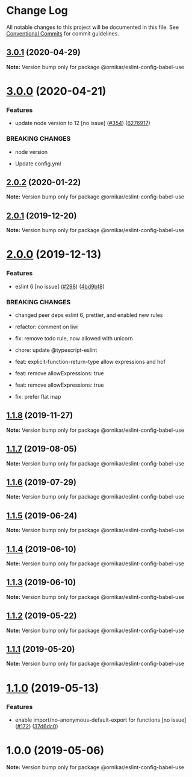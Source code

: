 # Change Log

All notable changes to this project will be documented in this file.
See [Conventional Commits](https://conventionalcommits.org) for commit guidelines.

## [3.0.1](https://github.com/ornikar/shared-configs/compare/@ornikar/eslint-config-babel-use@3.0.0...@ornikar/eslint-config-babel-use@3.0.1) (2020-04-29)

**Note:** Version bump only for package @ornikar/eslint-config-babel-use





# [3.0.0](https://github.com/ornikar/shared-configs/compare/@ornikar/eslint-config-babel-use@2.0.2...@ornikar/eslint-config-babel-use@3.0.0) (2020-04-21)


### Features

* update node version to 12 [no issue] ([#354](https://github.com/ornikar/shared-configs/issues/354)) ([6276917](https://github.com/ornikar/shared-configs/commit/6276917))


### BREAKING CHANGES

* node version

* Update config.yml





## [2.0.2](https://github.com/ornikar/shared-configs/compare/@ornikar/eslint-config-babel-use@2.0.1...@ornikar/eslint-config-babel-use@2.0.2) (2020-01-22)

**Note:** Version bump only for package @ornikar/eslint-config-babel-use





## [2.0.1](https://github.com/ornikar/shared-configs/compare/@ornikar/eslint-config-babel-use@2.0.0...@ornikar/eslint-config-babel-use@2.0.1) (2019-12-20)

**Note:** Version bump only for package @ornikar/eslint-config-babel-use





# [2.0.0](https://github.com/ornikar/shared-configs/compare/@ornikar/eslint-config-babel-use@1.1.8...@ornikar/eslint-config-babel-use@2.0.0) (2019-12-13)


### Features

* eslint 6 [no issue] ([#298](https://github.com/ornikar/shared-configs/issues/298)) ([4bd9bf8](https://github.com/ornikar/shared-configs/commit/4bd9bf8))


### BREAKING CHANGES

* changed peer deps eslint 6, prettier, and enabled new rules

* refactor: comment on liwi

* fix: remove todo rule, now allowed with unicorn

* chore: update @typescript-eslint

* feat: explicit-function-return-type allow expressions and hof

* feat: remove allowExpressions: true

* feat: remove allowExpressions: true

* fix: prefer flat map





## [1.1.8](https://github.com/ornikar/shared-configs/compare/@ornikar/eslint-config-babel-use@1.1.7...@ornikar/eslint-config-babel-use@1.1.8) (2019-11-27)

**Note:** Version bump only for package @ornikar/eslint-config-babel-use





## [1.1.7](https://github.com/ornikar/shared-configs/compare/@ornikar/eslint-config-babel-use@1.1.6...@ornikar/eslint-config-babel-use@1.1.7) (2019-08-05)

**Note:** Version bump only for package @ornikar/eslint-config-babel-use





## [1.1.6](https://github.com/ornikar/shared-configs/compare/@ornikar/eslint-config-babel-use@1.1.5...@ornikar/eslint-config-babel-use@1.1.6) (2019-07-29)

**Note:** Version bump only for package @ornikar/eslint-config-babel-use





## [1.1.5](https://github.com/ornikar/shared-configs/compare/@ornikar/eslint-config-babel-use@1.1.4...@ornikar/eslint-config-babel-use@1.1.5) (2019-06-24)

**Note:** Version bump only for package @ornikar/eslint-config-babel-use





## [1.1.4](https://github.com/ornikar/shared-configs/compare/@ornikar/eslint-config-babel-use@1.1.3...@ornikar/eslint-config-babel-use@1.1.4) (2019-06-10)

**Note:** Version bump only for package @ornikar/eslint-config-babel-use





## [1.1.3](https://github.com/ornikar/shared-configs/compare/@ornikar/eslint-config-babel-use@1.1.2...@ornikar/eslint-config-babel-use@1.1.3) (2019-06-10)

**Note:** Version bump only for package @ornikar/eslint-config-babel-use





## [1.1.2](https://github.com/ornikar/shared-configs/compare/@ornikar/eslint-config-babel-use@1.1.1...@ornikar/eslint-config-babel-use@1.1.2) (2019-05-22)

**Note:** Version bump only for package @ornikar/eslint-config-babel-use





## [1.1.1](https://github.com/ornikar/shared-configs/compare/@ornikar/eslint-config-babel-use@1.1.0...@ornikar/eslint-config-babel-use@1.1.1) (2019-05-20)

**Note:** Version bump only for package @ornikar/eslint-config-babel-use





# [1.1.0](https://github.com/ornikar/shared-configs/compare/@ornikar/eslint-config-babel-use@1.0.0...@ornikar/eslint-config-babel-use@1.1.0) (2019-05-13)


### Features

* enable import/no-anonymous-default-export for functions [no issue] ([#172](https://github.com/ornikar/shared-configs/issues/172)) ([37d6dc0](https://github.com/ornikar/shared-configs/commit/37d6dc0))





# 1.0.0 (2019-05-06)

**Note:** Version bump only for package @ornikar/eslint-config-babel-use
